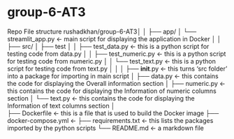 # group-6-AT3

Repo File structure
rushadkhan/group-6-AT3│
│
├── app/
│   └── streamlit_app.py         <- main script for displaying the application in Docker
│
│
├── src/
│   ├── test
│   │   ├── test_data.py         <- this is a python script for testing code from data.py
│   │   ├── test_numeric.py      <- this is a python script for testing code from numeric.py
│   │   └── test_text.py         <- this is a python script for testing code from text.py
│   │
│   ├── __init__.py              <- this turns ‘src folder’ into a package for importing in main script
│   ├── data.py                  <- this contains the code for displaying the Overall information section
│   ├── numeric.py               <- this contains the code for displaying the Information of numeric columns section
│   └── text.py                  <- this contains the code for displaying the Information of text columns section
│   
├── Dockerfile                   <- this is a file that is used to build the Docker image
├── docker-compose.yml           <- 
├── requirements.txt             <- this lists the packages imported by the python scripts
└── README.md                    <- a markdown file 
